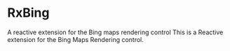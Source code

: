 # RxBing
A reactive extension for the Bing maps rendering control
This is a Reactive extension for the Bing Maps Rendering control. 
